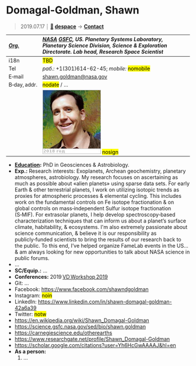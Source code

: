 # Domagal-Goldman, Shawn
> 2019.07.17 ┊ **[🚀](../index/index.md) [despace](index.md)** → **[Contact](contact.md)**

|*[Org.](contact.md)*|*[NASA](zz_nasa.md) [GSFC](zz_gsfc.md), US. Planetary Systems Laboratory, Planetary Science Division, Science & Exploration Directorate. Lab head, Research Space Scientist*|
|:--|:--|
|i18n| <mark>TBD</mark> |
|Tel|*раб.:* +1(301)614-62-45; *mobile:* <mark>nomobile</mark> |
|E‑mail| <shawn.goldman@nasa.gov> |
|B‑day, addr.| <mark>nodate</mark> / … |
|| [![](f/contact/d/domagalgoldman_001_photo_thumb.jpg)](f/contact/d/domagalgoldman_001_photo.jpg) <mark>nosign</mark> |

   - **[Education](edu.md):** PhD in Geosciences & Astrobiology.
   - **Exp.:** Research interests: Exoplanets, Archean geochemistry, planetary atmospheres, astrobiology. My research focuses on ascertaining as much as possible about «alien planets» using sparse data sets. For early Earth & other terrestrial planets, I work on utilizing isotopic trends as proxies for atmospheric processes & elemental cycling. This includes work on the fundamental controls on Fe isotope fractionation & on global controls on mass‑independent Sulfur isotope fractionation (S‑MIF). For extrasolar planets, I help develop spectroscopy‑based characterization techniques that can inform us about a planet’s surface climate, habitability, & ecosystems. I'm also extremely passionate about science communication, & believe it is our responsibility as publicly‑funded scientists to bring the results of our research back to the public. To this end, I’ve helped organize FameLab events in the US… & am always looking for new opportunities to talk about NASA science in public forums.
   - …
   - **SC/Equip.:** …
   - **Conferences:** 2019 [VD Workshop 2019](vdws2019.md)
   - Git: …
   - Facebook: <https://www.facebook.com/shawndgoldman>
   - Instagram: <mark>noin</mark>
   - LinkedIn: <https://www.linkedin.com/in/shawn-domagal-goldman-42a6a39>
   - Twitter: <mark>notw</mark>
   - <https://en.wikipedia.org/wiki/Shawn_Domagal-Goldman>
   - <https://science.gsfc.nasa.gov/sed/bio/shawn.goldman>
   - <https://carnegiescience.edu/otherearths>
   - <https://www.researchgate.net/profile/Shawn_Domagal-Goldman>
   - <https://scholar.google.com/citations?user=Yh6HcGwAAAAJ&hl=en>
   - **As a person:**
      1. …
